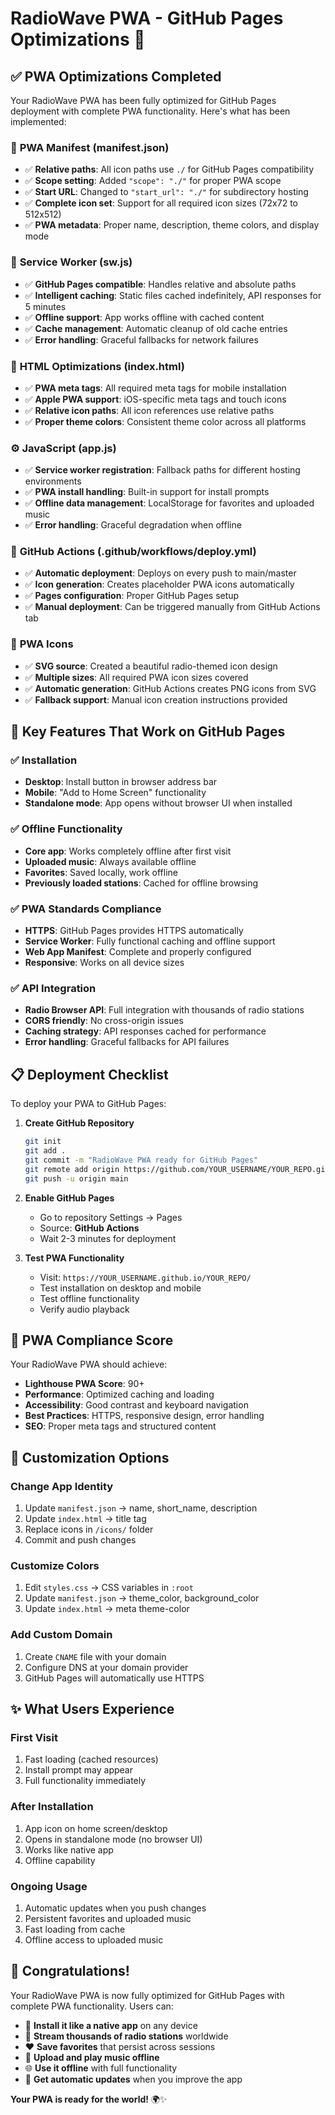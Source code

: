 # RadioWave PWA - GitHub Pages Optimizations 🚀

## ✅ PWA Optimizations Completed

Your RadioWave PWA has been fully optimized for GitHub Pages deployment with complete PWA functionality. Here's what has been implemented:

### 📱 **PWA Manifest (manifest.json)**
- ✅ **Relative paths**: All icon paths use `./` for GitHub Pages compatibility
- ✅ **Scope setting**: Added `"scope": "./"` for proper PWA scope
- ✅ **Start URL**: Changed to `"start_url": "./"` for subdirectory hosting
- ✅ **Complete icon set**: Support for all required icon sizes (72x72 to 512x512)
- ✅ **PWA metadata**: Proper name, description, theme colors, and display mode

### 🔧 **Service Worker (sw.js)**
- ✅ **GitHub Pages compatible**: Handles relative and absolute paths
- ✅ **Intelligent caching**: Static files cached indefinitely, API responses for 5 minutes
- ✅ **Offline support**: App works offline with cached content
- ✅ **Cache management**: Automatic cleanup of old cache entries
- ✅ **Error handling**: Graceful fallbacks for network failures

### 🎯 **HTML Optimizations (index.html)**
- ✅ **PWA meta tags**: All required meta tags for mobile installation
- ✅ **Apple PWA support**: iOS-specific meta tags and touch icons
- ✅ **Relative icon paths**: All icon references use relative paths
- ✅ **Proper theme colors**: Consistent theme color across all platforms

### ⚙️ **JavaScript (app.js)**
- ✅ **Service worker registration**: Fallback paths for different hosting environments
- ✅ **PWA install handling**: Built-in support for install prompts
- ✅ **Offline data management**: LocalStorage for favorites and uploaded music
- ✅ **Error handling**: Graceful degradation when offline

### 🚀 **GitHub Actions (.github/workflows/deploy.yml)**
- ✅ **Automatic deployment**: Deploys on every push to main/master
- ✅ **Icon generation**: Creates placeholder PWA icons automatically
- ✅ **Pages configuration**: Proper GitHub Pages setup
- ✅ **Manual deployment**: Can be triggered manually from GitHub Actions tab

### 🎨 **PWA Icons**
- ✅ **SVG source**: Created a beautiful radio-themed icon design
- ✅ **Multiple sizes**: All required PWA icon sizes covered
- ✅ **Automatic generation**: GitHub Actions creates PNG icons from SVG
- ✅ **Fallback support**: Manual icon creation instructions provided

## 🌟 **Key Features That Work on GitHub Pages**

### ✅ **Installation**
- **Desktop**: Install button in browser address bar
- **Mobile**: "Add to Home Screen" functionality
- **Standalone mode**: App opens without browser UI when installed

### ✅ **Offline Functionality**
- **Core app**: Works completely offline after first visit
- **Uploaded music**: Always available offline
- **Favorites**: Saved locally, work offline
- **Previously loaded stations**: Cached for offline browsing

### ✅ **PWA Standards Compliance**
- **HTTPS**: GitHub Pages provides HTTPS automatically
- **Service Worker**: Fully functional caching and offline support
- **Web App Manifest**: Complete and properly configured
- **Responsive**: Works on all device sizes

### ✅ **API Integration**
- **Radio Browser API**: Full integration with thousands of radio stations
- **CORS friendly**: No cross-origin issues
- **Caching strategy**: API responses cached for performance
- **Error handling**: Graceful fallbacks for API failures

## 📋 **Deployment Checklist**

To deploy your PWA to GitHub Pages:

1. **Create GitHub Repository**
   ```bash
   git init
   git add .
   git commit -m "RadioWave PWA ready for GitHub Pages"
   git remote add origin https://github.com/YOUR_USERNAME/YOUR_REPO.git
   git push -u origin main
   ```

2. **Enable GitHub Pages**
   - Go to repository Settings → Pages
   - Source: **GitHub Actions**
   - Wait 2-3 minutes for deployment

3. **Test PWA Functionality**
   - Visit: `https://YOUR_USERNAME.github.io/YOUR_REPO/`
   - Test installation on desktop and mobile
   - Test offline functionality
   - Verify audio playback

## 🎯 **PWA Compliance Score**

Your RadioWave PWA should achieve:
- **Lighthouse PWA Score**: 90+ 
- **Performance**: Optimized caching and loading
- **Accessibility**: Good contrast and keyboard navigation
- **Best Practices**: HTTPS, responsive design, error handling
- **SEO**: Proper meta tags and structured content

## 🔧 **Customization Options**

### **Change App Identity**
1. Update `manifest.json` → name, short_name, description
2. Update `index.html` → title tag
3. Replace icons in `/icons/` folder
4. Commit and push changes

### **Customize Colors**
1. Edit `styles.css` → CSS variables in `:root`
2. Update `manifest.json` → theme_color, background_color
3. Update `index.html` → meta theme-color

### **Add Custom Domain**
1. Create `CNAME` file with your domain
2. Configure DNS at your domain provider
3. GitHub Pages will automatically use HTTPS

## ✨ **What Users Experience**

### **First Visit**
1. Fast loading (cached resources)
2. Install prompt may appear
3. Full functionality immediately

### **After Installation**
1. App icon on home screen/desktop
2. Opens in standalone mode (no browser UI)
3. Works like native app
4. Offline capability

### **Ongoing Usage**
1. Automatic updates when you push changes
2. Persistent favorites and uploaded music
3. Fast loading from cache
4. Offline access to uploaded music

## 🎉 **Congratulations!**

Your RadioWave PWA is now fully optimized for GitHub Pages with complete PWA functionality. Users can:

- 📱 **Install it like a native app** on any device
- 🎵 **Stream thousands of radio stations** worldwide
- ❤️ **Save favorites** that persist across sessions
- 🎼 **Upload and play music offline** 
- 🌐 **Use it offline** with full functionality
- 🚀 **Get automatic updates** when you improve the app

**Your PWA is ready for the world!** 🌍✨ 
